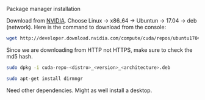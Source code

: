 Package manager installation

Download from [NVIDIA](https://developer.nvidia.com/cuda-downloads). Choose Linux -> x86_64 -> Ubuntun -> 17.04 -> deb (network). Here is the command to download from the console:

```bash
wget http://developer.download.nvidia.com/compute/cuda/repos/ubuntu1704/x86_64/cuda-repo-ubuntu1704_9.1.85-1_amd64.deb
```

Since we are downloading from HTTP not HTTPS, make sure to check the md5 hash.

```bash
sudo dpkg -i cuda-repo-<distro>_<version>_<architecture>.deb
```

```bash
sudo apt-get install dirmngr
```

Need other dependencies. Might as well install a desktop.


